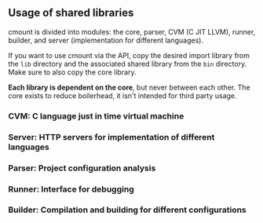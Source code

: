 ## Usage of shared libraries
cmount is divided into modules: the core, parser, CVM (C JIT LLVM), runner, builder, and server (implementation for different languages).

If you want to use cmount via the API, copy the desired import library from the ``lib`` directory and the associated shared library from the ``bin`` directory. Make sure to also copy the core library.

**Each library is dependent on the core**, but never between each other.
The core exists to reduce boilerhead, it isn't intended for third party usage.

### CVM: C language just in time virtual machine
### Server: HTTP servers for implementation of different languages
### Parser: Project configuration analysis
### Runner: Interface for debugging
### Builder: Compilation and building for different configurations